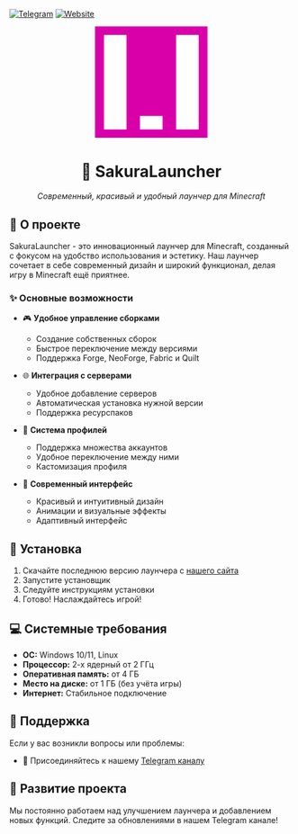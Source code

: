 [![Telegram](https://img.shields.io/badge/Telegram-2CA5E0?style=for-the-badge&logo=telegram&logoColor=white)](https://t.me/sakuralauncher)
[![Website](https://img.shields.io/badge/website-000000?style=for-the-badge&logo=About.me&logoColor=white)](https://peshk0v.github.io/SakuraWebsite/)

<div align="center">
  <img src="https://github.com/peshk0v/SakuraLauncher/blob/main/web/img/Icon.png?raw=true" alt="SakuraLauncher Logo" width="200"/>
  
  # 🌸 SakuraLauncher
  
  *Современный, красивый и удобный лаунчер для Minecraft*
</div>

## 📝 О проекте

SakuraLauncher - это инновационный лаунчер для Minecraft, созданный с фокусом на удобство использования и эстетику. Наш лаунчер сочетает в себе современный дизайн и широкий функционал, делая игру в Minecraft ещё приятнее.

### ✨ Основные возможности

- 🎮 **Удобное управление сборками**
  - Создание собственных сборок
  - Быстрое переключение между версиями
  - Поддержка Forge, NeoForge, Fabric и Quilt

- 🌐 **Интеграция с серверами**
  - Удобное добавление серверов
  - Автоматическая установка нужной версии
  - Поддержка ресурспаков

- 👤 **Система профилей**
  - Поддержка множества аккаунтов
  - Удобное переключение между ними
  - Кастомизация профиля

- 🎨 **Современный интерфейс**
  - Красивый и интуитивный дизайн
  - Анимации и визуальные эффекты
  - Адаптивный интерфейс

## 🚀 Установка

1. Скачайте последнюю версию лаунчера с [нашего сайта](https://peshk0v.github.io/SakuraWebsite/)
2. Запустите установщик
3. Следуйте инструкциям установки
4. Готово! Наслаждайтесь игрой!

## 💻 Системные требования

- **ОС:** Windows 10/11, Linux
- **Процессор:** 2-х ядерный от 2 ГГц
- **Оперативная память:** от 4 ГБ
- **Место на диске:** от 1 ГБ (без учёта игры)
- **Интернет:** Стабильное подключение

## 🤝 Поддержка

Если у вас возникли вопросы или проблемы:

- 📱 Присоединяйтесь к нашему [Telegram каналу](https://t.me/sakuralauncher)

## 🌟 Развитие проекта

Мы постоянно работаем над улучшением лаунчера и добавлением новых функций. Следите за обновлениями в нашем Telegram канале!
